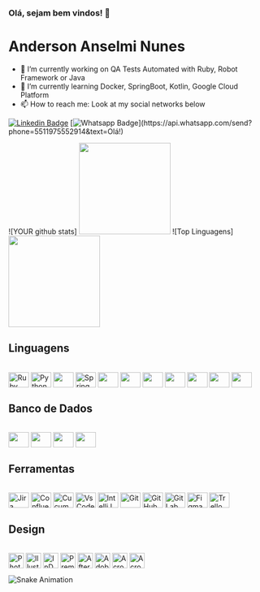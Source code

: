 ### Olá, sejam bem vindos! 👋

# Anderson Anselmi Nunes
- 🔭 I’m currently working on QA Tests Automated with Ruby, Robot Framework or Java
- 🌱 I’m currently learning Docker, SpringBoot, Kotlin, Google Cloud Platform
- 📫 How to reach me: Look at my social networks below

[![Linkedin Badge](https://img.shields.io/badge/-LinkedIn-blue?style=flat-square&logo=Linkedin&logoColor=white&link=https://www.linkedin.com/in/andersonanunes/)](https://www.linkedin.com/in/andersonanunes/)
[![Whatsapp Badge](https://img.shields.io/badge/-Whatsapp-4CA143?style=flat-square&labelColor=4CA143&logo=whatsapp&logoColor=white&link=https://api.whatsapp.com/send?phone=5511975552914&text=Olá!)](https://api.whatsapp.com/send?phone=5511975552914&text=Olá!)

<div>
  ![YOUR github stats]
  <img height="180em" src="https://github-readme-stats.vercel.app/api?username=andersonanunes&show_icons=true&theme=great-gatsby&include_all_commits=true&count_private=true" />
  ![Top Linguagens]
  <img height="180em" src="https://github-readme-stats.vercel.app/api/top-langs/?username=andersonanunes&layout=compact&langs_count=16&theme=great-gatsby" />
</div>

## Linguagens

<div style="display:inline-block"><br>
  <img align="center" alt="Ruby" title="Ruby" height="30" width="40" src="https://cdn.jsdelivr.net/gh/devicons/devicon/icons/ruby/ruby-original.svg" />
  <img align="center" alt="Python" title="Python" height="30" width="40" src="https://cdn.jsdelivr.net/gh/devicons/devicon/icons/python/python-original.svg" />
  <img align="center" alt="" height="30" width="40" src="https://cdn.jsdelivr.net/gh/devicons/devicon/icons/java/java-original.svg" />
  <img align="center" alt="Spring Boot" title="Spring Boot" height="30" width="40" src="https://cdn.jsdelivr.net/gh/devicons/devicon/icons/spring/spring-original.svg" />
  <img align="center" alt="" height="30" width="40" src="https://cdn.jsdelivr.net/gh/devicons/devicon/icons/javascript/javascript-original.svg" />
  <img align="center" alt="" height="30" width="40" src="https://cdn.jsdelivr.net/gh/devicons/devicon/icons/react/react-original.svg" />
  <img align="center" alt="" height="30" width="40" src="https://cdn.jsdelivr.net/gh/devicons/devicon/icons/angularjs/angularjs-original.svg" />
  <img align="center" alt="" height="30" width="40" src="https://cdn.jsdelivr.net/gh/devicons/devicon/icons/html5/html5-original.svg" />
  <img align="center" alt="" height="30" width="40" src="https://cdn.jsdelivr.net/gh/devicons/devicon/icons/css3/css3-original.svg" />
  <img align="center" alt="" height="30" width="40" src="https://cdn.jsdelivr.net/gh/devicons/devicon/icons/php/php-original.svg" />
  
  
  <img align="center" alt="" title="" height="30" width="40" src="" />
</div>

## Banco de Dados

<div style="display:inline-block"><br>
  <img align="center" alt="" height="30" width="40" src="https://cdn.jsdelivr.net/gh/devicons/devicon/icons/mysql/mysql-original.svg" />
  <img align="center" alt="" height="30" width="40" src="https://cdn.jsdelivr.net/gh/devicons/devicon/icons/microsoftsqlserver/microsoftsqlserver-plain.svg" />
  <img align="center" alt="" height="30" width="40" src="https://cdn.jsdelivr.net/gh/devicons/devicon/icons/oracle/oracle-original.svg" />
  <img align="center" alt="" height="30" width="40" src="https://cdn.jsdelivr.net/gh/devicons/devicon/icons/postgresql/postgresql-original.svg" />
</div>

## Ferramentas

<div style="display:inline-block"><br>
  <img align="center" alt="Jira" title="Jira" height="30" width="40" src="https://cdn.jsdelivr.net/gh/devicons/devicon/icons/jira/jira-original.svg" />
  <img align="center" alt="Confluence" title="Confluence" height="30" width="40" src="https://cdn.jsdelivr.net/gh/devicons/devicon/icons/confluence/confluence-original.svg" />
  <img align="center" alt="Cucumber" title="Cucumber" height="30" width="40" src="https://cdn.jsdelivr.net/gh/devicons/devicon/icons/cucumber/cucumber-plain.svg" />
  <img align="center" alt="VsCode" title="VsCode" height="30" width="40" src="https://cdn.jsdelivr.net/gh/devicons/devicon/icons/vscode/vscode-original.svg" />
  <img align="center" alt="IntelliJ" title="IntelliJ" height="30" width="40" src="https://cdn.jsdelivr.net/gh/devicons/devicon/icons/intellij/intellij-original.svg" />
  <img align="center" alt="Git" title="Git" height="30" width="40" src="https://cdn.jsdelivr.net/gh/devicons/devicon/icons/git/git-original.svg" />
  <img align="center" alt="GitHub" title="GitHub" height="30" width="40" src="https://cdn.jsdelivr.net/gh/devicons/devicon/icons/github/github-original.svg" />
  <img align="center" alt="GitLab" title="GitLab" height="30" width="40" src="https://cdn.jsdelivr.net/gh/devicons/devicon/icons/gitlab/gitlab-original.svg" />
  <img align="center" alt="Figma" title="Figma" height="30" width="40" src="https://cdn.jsdelivr.net/gh/devicons/devicon/icons/figma/figma-original.svg" />
  <img align="center" alt="Trello" title="Trello" height="30" width="40" src="https://cdn.jsdelivr.net/gh/devicons/devicon/icons/trello/trello-plain.svg" />
</div>

## Design

<div style="display:inline-block; padding-right:3em"><br>
  <img align="center" alt="Photoshop" title="Photoshop" height="30" width="30" src="https://www.whodesigners.com.br/icones/png/Photoshop.png" />
  <img align="center" alt="Illustrator" title="Illustrator" height="30" width="30" src="https://www.whodesigners.com.br/icones/png/Illustrator.png" />
  <img align="center" alt="InDesign" title="InDesign" height="30" width="30" src="https://www.whodesigners.com.br/icones/png/InDesign.png" />
  <img align="center" alt="Premiere" title="Premiere" height="30" width="30" src="https://www.whodesigners.com.br/icones/png/Premiere.png" />
  <img align="center" alt="After Effects" title="After Effects" height="30" width="30" src="https://www.whodesigners.com.br/icones/png/After-Effects.png" />
  <img align="center" alt="Adobe XD" title="Adobe XD" height="30" width="30" src="https://www.whodesigners.com.br/icones/png/Adobe-XD.png" />
  <img align="center" alt="Acrobat" title="Acrobat" height="30" width="30" src="https://www.whodesigners.com.br/icones/png/Acrobat.png" />
  <img align="center" alt="Acrobat Distiller" title="Acrobat Distiller" height="30" width="30" src="https://www.whodesigners.com.br/icones/png/Acrobat-Distiller.png" />
</div>

![Snake Animation](https://github.com/andersonanunes/blob/output/github-contribution-grid-snake-svg)

<!--
**andersonanunes/andersonanunes** is a ✨ _special_ ✨ repository because its `README.md` (this file) appears on your GitHub profile.

Here are some ideas to get you started:

- 🔭 I’m currently working on QA Tests Automated with Ruby, Robot Framework or Java
- 🌱 I’m currently learning Docker, SpringBoot, Kotlin, Google Cloud Platform
- 👯 I’m looking to collaborate on ...
- 🤔 I’m looking for help with ...
- 💬 Ask me about ...
- 📫 How to reach me: Look at my social networks
- 😄 Pronouns: ...
- ⚡ Fun fact: ...
-->
